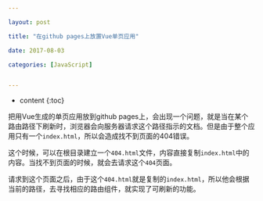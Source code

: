 ```yaml
---

layout: post

title: "在github pages上放置Vue单页应用"

date: 2017-08-03

categories: [JavaScript]


---
```


* content
{:toc}

把用Vue生成的单页应用放到github pages上，会出现一个问题，就是当在某个路由路径下刷新时，浏览器会向服务器请求这个路径指示的文档。但是由于整个应用只有一个``index.html``，所以会造成找不到页面的404错误。

这个时候，可以在根目录建立一个``404.html``文件，内容直接复制``index.html``中的内容。当找不到页面的时候，就会去请求这个``404``页面。

请求到这个页面之后，由于这个``404.html``就是复制的``index.html``，所以他会根据当前的路径，去寻找相应的路由组件，就实现了可刷新的功能。

